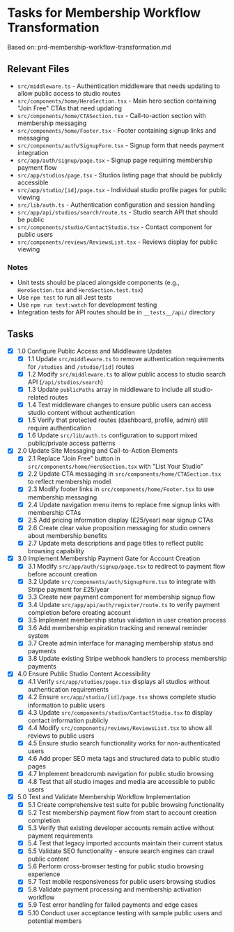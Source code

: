 # Tasks for Membership Workflow Transformation

Based on: prd-membership-workflow-transformation.md

## Relevant Files

- `src/middleware.ts` - Authentication middleware that needs updating to allow public access to studio routes
- `src/components/home/HeroSection.tsx` - Main hero section containing "Join Free" CTAs that need updating
- `src/components/home/CTASection.tsx` - Call-to-action section with membership messaging
- `src/components/home/Footer.tsx` - Footer containing signup links and messaging
- `src/components/auth/SignupForm.tsx` - Signup form that needs payment integration
- `src/app/auth/signup/page.tsx` - Signup page requiring membership payment flow
- `src/app/studios/page.tsx` - Studios listing page that should be publicly accessible
- `src/app/studio/[id]/page.tsx` - Individual studio profile pages for public viewing
- `src/lib/auth.ts` - Authentication configuration and session handling
- `src/app/api/studios/search/route.ts` - Studio search API that should be public
- `src/components/studio/ContactStudio.tsx` - Contact component for public users
- `src/components/reviews/ReviewsList.tsx` - Reviews display for public viewing

### Notes

- Unit tests should be placed alongside components (e.g., `HeroSection.tsx` and `HeroSection.test.tsx`)
- Use `npm test` to run all Jest tests
- Use `npm run test:watch` for development testing
- Integration tests for API routes should be in `__tests__/api/` directory

## Tasks

- [x] 1.0 Configure Public Access and Middleware Updates
  - [x] 1.1 Update `src/middleware.ts` to remove authentication requirements for `/studios` and `/studio/[id]` routes
  - [x] 1.2 Modify `src/middleware.ts` to allow public access to studio search API (`/api/studios/search`)
  - [x] 1.3 Update `publicPaths` array in middleware to include all studio-related routes
  - [x] 1.4 Test middleware changes to ensure public users can access studio content without authentication
  - [x] 1.5 Verify that protected routes (dashboard, profile, admin) still require authentication
  - [x] 1.6 Update `src/lib/auth.ts` configuration to support mixed public/private access patterns

- [x] 2.0 Update Site Messaging and Call-to-Action Elements
  - [x] 2.1 Replace "Join Free" button in `src/components/home/HeroSection.tsx` with "List Your Studio"
  - [x] 2.2 Update CTA messaging in `src/components/home/CTASection.tsx` to reflect membership model
  - [x] 2.3 Modify footer links in `src/components/home/Footer.tsx` to use membership messaging
  - [x] 2.4 Update navigation menu items to replace free signup links with membership CTAs
  - [x] 2.5 Add pricing information display (£25/year) near signup CTAs
  - [x] 2.6 Create clear value proposition messaging for studio owners about membership benefits
  - [x] 2.7 Update meta descriptions and page titles to reflect public browsing capability

- [x] 3.0 Implement Membership Payment Gate for Account Creation
  - [x] 3.1 Modify `src/app/auth/signup/page.tsx` to redirect to payment flow before account creation
  - [x] 3.2 Update `src/components/auth/SignupForm.tsx` to integrate with Stripe payment for £25/year
  - [x] 3.3 Create new payment component for membership signup flow
  - [x] 3.4 Update `src/app/api/auth/register/route.ts` to verify payment completion before creating account
  - [x] 3.5 Implement membership status validation in user creation process
  - [x] 3.6 Add membership expiration tracking and renewal reminder system
  - [x] 3.7 Create admin interface for managing membership status and payments
  - [x] 3.8 Update existing Stripe webhook handlers to process membership payments

- [x] 4.0 Ensure Public Studio Content Accessibility
  - [x] 4.1 Verify `src/app/studios/page.tsx` displays all studios without authentication requirements
  - [x] 4.2 Ensure `src/app/studio/[id]/page.tsx` shows complete studio information to public users
  - [x] 4.3 Update `src/components/studio/ContactStudio.tsx` to display contact information publicly
  - [x] 4.4 Modify `src/components/reviews/ReviewsList.tsx` to show all reviews to public users
  - [x] 4.5 Ensure studio search functionality works for non-authenticated users
  - [x] 4.6 Add proper SEO meta tags and structured data to public studio pages
  - [x] 4.7 Implement breadcrumb navigation for public studio browsing
  - [x] 4.8 Test that all studio images and media are accessible to public users

- [x] 5.0 Test and Validate Membership Workflow Implementation
  - [x] 5.1 Create comprehensive test suite for public browsing functionality
  - [x] 5.2 Test membership payment flow from start to account creation completion
  - [x] 5.3 Verify that existing developer accounts remain active without payment requirements
  - [x] 5.4 Test that legacy imported accounts maintain their current status
  - [x] 5.5 Validate SEO functionality - ensure search engines can crawl public content
  - [x] 5.6 Perform cross-browser testing for public studio browsing experience
  - [x] 5.7 Test mobile responsiveness for public users browsing studios
  - [x] 5.8 Validate payment processing and membership activation workflow
  - [x] 5.9 Test error handling for failed payments and edge cases
  - [x] 5.10 Conduct user acceptance testing with sample public users and potential members
